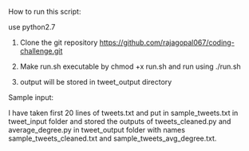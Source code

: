 How to run this script:

use python2.7

1. Clone the git repository https://github.com/rajagopal067/coding-challenge.git

2. Make run.sh executable by
   chmod +x run.sh and run using
   ./run.sh

3. output will be stored in tweet_output directory

Sample input:

I have taken first 20 lines of tweets.txt and put in sample_tweets.txt in tweet_input folder
and stored the outputs of tweets_cleaned.py and average_degree.py in tweet_output folder
with names sample_tweets_cleaned.txt and sample_tweets_avg_degree.txt.
